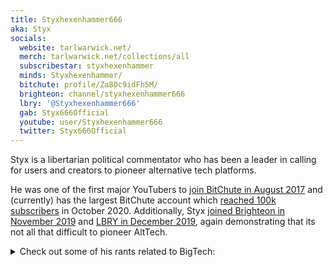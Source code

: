 ```yaml
---
title: Styxhexenhammer666
aka: Styx
socials:
  website: tarlwarwick.net/
  merch: tarlwarwick.net/collections/all
  subscribestar: styxhexenhammer
  minds: Styxhexenhammer/
  bitchute: profile/Za8Dc9idFh5M/
  brighteon: channel/styxhexenhammer666
  lbry: '@Styxhexenhammer666'
  gab: Styx666Official
  youtube: user/Styxhexenhammer666
  twitter: Styx666Official
---
```


Styx is a libertarian political commentator who has been a leader in calling
for users and creators to pioneer alternative tech platforms.

He was one of the first major YouTubers to [join BitChute in August
2017](https://www.bitchute.com/video/ENyZ6YpBMEw/) and (currently) has the
largest BitChute account which [reached 100k
subscribers](/events/styx-100k-bitchute-subs/) in October 2020. Additionally,
Styx [joined Brighteon in November
2019](https://www.bitchute.com/video/fBL6S13pB78/) and [LBRY in December
2019](https://www.bitchute.com/video/qZXwX9DkIP4/), again demonstrating that
its not all that difficult to pioneer AltTech.

<details>
<summary>Check out some of his rants related to BigTech:</summary>

[8 Aug 2018 "Infowars Purge Day 3: Mailchimp, Disqus, LinkedIn Ban Big, Scary
Alex Jones"](https://www.bitchute.com/video/PcpjsNZZNXY/)
> But the NGO's and the corporate media are dumb enough to think it's a good
> idea. They just want Infowars off these platforms so they can absorb more
> audience time usage.
>
> ...
>
> To all of you: Right Wing Watch, Vox, Salon, The Blaze, Breitbart, all the
> missing link media sites, you're not exactly CNN size, they will turn on you
> as soon as they're done bashing a few major content creators out of the way.
> They'll make an example, shadow ban the rest of us. ... Who do you think is
> next in line? Do you think it will stop with us? No you've got a large market
> share too. They're gonna go after you next. They're not gonna partner with
> you.

[17 Nov 2018 "I Have Stopped Using Paypal for Donation Processing Because of Its Appeasing of Jackboot Lickers"](https://www.bitchute.com/video/RpCrrcrI-bM/)

[24 Nov 2018 "Taking a Hint from Silicon Valley, China to Judge Citizens with
Social Credit Scores by 2020"](https://www.bitchute.com/video/UFjrbbWiCgM/):
> Silicon Valley is saying we will literally destroy your livlihood for the
> rest of your life if you get defamed by another corporation we happen to have
> advertising with.

[7 Dec 2018 "Patreon Bans Sargon of Akkad, Milo, James Allsup (More Outrage
Mobbing)"](https://www.bitchute.com/video/Ug4-gIUQfxo/):
> And by the way, to all the other content creators, you better fucking get a
> clue and start speaking about this sort of shit more.

[11 Dec 2018 "The Patreon Purge: Aftereffects, Collateral Damage, and the Odd Details"](https://www.bitchute.com/video/1ouBqi45YAA/)

[6 April 2019 "Youtube is Partially Throttling Me"](https://www.bitchute.com/video/a2ExFo87ERA/)

[9 Dec 2019 "I'm Now Supporting Bitchute Via Subscribestar: An
Update"](https://www.bitchute.com/video/RPgfNUCYabc/):
> Fucking talk to some of these other big creators and get them to do what a
> lot of people are reluctant to do which is occasionally talk about the fact
> that you have a BitChute account.

[13 Dec 2019 "I'm A Content Creator (Bitchute
Exclusive)"](https://www.bitchute.com/video/3anjfeLATkFi/):
> I'm a content creator. I used to say "Well, I'm a YouTuber", but it's clear
> you can't be a YouTuber anymore; you have to be a content creator.

[17 Dec 2019 "The Final Clank Mobilization of the
2010s"](https://www.bitchute.com/video/8r38QQwQKcs/):
> I think that it's quite lovely that people have pulled together to fight back
> against censorship, and I'm gonna keep fucking fighting.

[25 Dec 2019 "A Thank You to All Of You on Bitchute (A Bitchute
Exclusive!)"](https://www.bitchute.com/video/uyvirQnP5lsP/?list=subscriptions):
> I don't worry about getting kicked off of YouTube, but I do worry about the
> fact that all the interesting people that I chose to watch will be.

[25 Jan 2020 ""Hope Note Hate" Corporate Pawns Attack Bitchute"](https://www.bitchute.com/video/4lpTmGRDLik/)

[28 May 2020 "Wikipedias' Own Cofounder Lambastes the Site for Bias"](https://www.bitchute.com/video/2MoVLl_ne2Y/)

[10 Aug 2020 "Twitter is Now Just a Notification Machine to Me Now"](https://www.bitchute.com/video/tHD8apUH284/)
</details>
